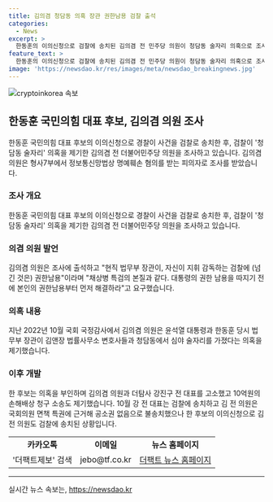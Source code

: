```yaml
---
title: 김의겸 청담동 의혹 장관 권한남용 검찰 출석
categories:
  - News
excerpt: >
  한동훈의 이의신청으로 검찰에 송치된 김의겸 전 민주당 의원이 청담동 술자리 의혹으로 조사를 받고 있다. 국정감사에서 한동훈과 윤석열이 변호사들과 술자리를 가졌다는 의혹을 제기한 김 의원은 이를 부인하고, 고소 및 손해배상 소송을 진행 중이다. 서초경찰서는 강 전 대표를 검찰에 송치하고 국회의원 면책 특권에 따라 김 전 의원은 불송치했으나, 한동훈의 이의신청으로 김 의원도 검찰에 송치되었다.
feature_text: >
  한동훈의 이의신청으로 검찰에 송치된 김의겸 전 민주당 의원이 청담동 술자리 의혹으로 조사를 받고 있다. 국정감사에서 한동훈과 윤석열이 변호사들과 술자리를 가졌다는 의혹을 제기한 김 의원은 이를 부인하고, 고소 및 손해배상 소송을 진행 중이다. 서초경찰서는 강 전 대표를 검찰에 송치하고 국회의원 면책 특권에 따라 김 전 의원은 불송치했으나, 한동훈의 이의신청으로 김 의원도 검찰에 송치되었다.
image: 'https://newsdao.kr/res/images/meta/newsdao_breakingnews.jpg'
---
```


<p><img src="https://newsdao.kr/res/images/meta/newsdao_breakingnews.jpg" alt="cryptoinkorea 속보" /></p>

<h2 data-ke-size="size26">한동훈 국민의힘 대표 후보, 김의겸 의원 조사</h2>

<p data-ke-size="size16">한동훈 국민의힘 대표 후보의 이의신청으로 경찰이 사건을 검찰로 송치한 후, 검찰이 '청담동 술자리' 의혹을 제기한 김의겸 전 더불어민주당 의원을 조사하고 있습니다. 김의겸 의원은 형사7부에서 정보통신망법상 명예훼손 혐의를 받는 피의자로 조사를 받았습니다.</p>

<h3>조사 개요</h3>

<p data-ke-size="size16">한동훈 국민의힘 대표 후보의 이의신청으로 경찰이 사건을 검찰로 송치한 후, 검찰이 '청담동 술자리' 의혹을 제기한 김의겸 전 더불어민주당 의원을 조사하고 있습니다.</p>

<h3>의겸 의원 발언</h3>

<p data-ke-size="size16">김의겸 의원은 조사에 출석하고 "현직 법무부 장관이, 자신이 지휘 감독하는 검찰에 (넘긴 것은) 권한남용"이라며 "채상병 특검의 본질과 같다. 대통령의 권한 남용을 따지기 전에 본인의 권한남용부터 먼저 해결하라"고 요구했습니다.</p>

<h3>의혹 내용</h3>

<p data-ke-size="size16">지난 2022년 10월 국회 국정감사에서 김의겸 의원은 윤석열 대통령과 한동훈 당시 법무부 장관이 김앤장 법률사무소 변호사들과 청담동에서 심야 술자리를 가졌다는 의혹을 제기했습니다.</p>

<h3>이후 개발</h3>

<p data-ke-size="size16">한 후보는 의혹을 부인하며 김의겸 의원과 더탐사 강진구 전 대표를 고소했고 10억원의 손해배상 청구 소송도 제기했습니다. 10월 강 전 대표는 검찰에 송치하고 김 전 의원은 국회의원 면책 특권에 근거해 공소권 없음으로 불송치했으나 한 후보의 이의신청으로 김 전 의원도 검찰에 송치된 상황입니다.</p>

<table>
  <tr>
    <td style="text-align: center; height: 17px;"><b>카카오톡</b></td>
    <td style="text-align: center; height: 17px;"><b>이메일</b></td>
    <td style="text-align: center; height: 17px;"><b>뉴스 홈페이지</b></td>
  </tr>
  <tr>
    <td style="text-align: center; height: 17px;">'더팩트제보' 검색</td>
    <td style="text-align: center; height: 17px;">jebo@tf.co.kr</td>
    <td style="text-align: center; height: 17px;"><a href="http://talk.tf.co.kr/bbs/report/write">더팩트 뉴스 홈페이지</a></td>
  </tr>
</table>

<hr>
실시간 뉴스 속보는, <a href="https://newsdao.kr" rel="dofollow">https://newsdao.kr</a>


